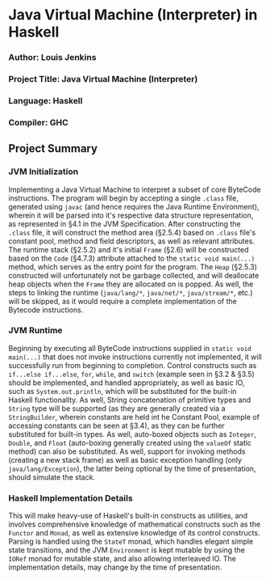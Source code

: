 # Java Virtual Machine (Interpreter) in Haskell

### **Author**: Louis Jenkins

### **Project Title:** Java Virtual Machine (Interpreter)

### **Language:** Haskell

### **Compiler:** GHC

## Project Summary

### JVM Initialization

Implementing a Java Virtual Machine to interpret a subset of core ByteCode instructions. The program will begin by accepting a single `.class` file, generated using `javac` (and hence requires the Java Runtime Environment),
wherein it will be parsed into it's respective data structure representation, as represented in §4.1 in the JVM Specification. After constructing the `.class` file, it will construct the method area (§2.5.4) based on
`.class` file's constant pool, method and field descriptors, as well as relevant attributes. The runtime stack (§2.5.2) and it's initial `Frame` (§2.6) will be constructed based on the `Code` (§4.7.3) attribute attached
to the `static void main(...)` method, which serves as the entry point for the program. The `Heap` (§2.5.3) constructed will unfortunately not be garbage collected, and will deallocate heap objects when the `Frame` they
are allocated on is popped. As well, the steps to linking the runtime (`java/lang/*`, `java/net/*`, `java/stream/*`, etc.) will be skipped, as it would require a complete implementation of the Bytecode instructions.

### JVM Runtime

Beginning by executing all ByteCode instructions supplied in `static void main(...)` that does not invoke instructions currently not implemented, it will successfully run from beginning to completion. Control constructs
such as `if...else if...else`, `for`, `while`, and `switch` (example seen in §3.2 & §3.5) should be implemented, and handled appropriately, as well as basic IO, such as `System.out.println`, which will be substituted for
the built-in Haskell functionality. As well, String concatenation of primitive types and `String` type will be supported (as they are generally created via a `StringBuilder`, wherein constants are held int he Constant Pool,
example of accessing constants can be seen at §3.4), as they can be further substituted for built-in types. As well, auto-boxed objects such as `Integer`, `Double`, and `Float` (auto-boxing generally created using the
`valueOf` static method) can also be substituted. As well, support for invoking methods (creating a new stack frame) as well as basic exception handling (only `java/lang/Exception`), the latter being optional by the time
of presentation, should simulate the stack.

### Haskell Implementation Details

This will make heavy-use of Haskell's built-in constructs as utilities, and involves comprehensive knowledge of mathematical constructs such as the `Functor` and `Monad`, as well as extensive knowledge of its control
constructs. Parsing is handled using the `StateT` monad, which handles elegant simple state transitions, and the JVM `Environment` is kept mutable by using the `IORef` monad for mutable state, and also allowing interleaved
IO. The implementation details, may change by the time of presentation.
